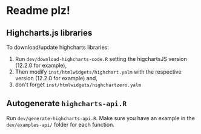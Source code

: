 # Readme plz!

## Highcharts.js libraries 

To download/update highcharts libraries:

1. Run `dev/download-highcharts-code.R` setting the higchartsJS version (12.2.0 for example),
2. Then modify `inst/htmlwidgets/highchart.yalm` with the respective version (12.2.0 for example) and,
3. don't forget `inst/htmlwidgets/highchartzero.yalm`

## Autogenerate `highcharts-api.R`

Run `dev/generate-highcharts-api.R`. Make sure you have an example in
the `dev/examples-api/` folder for each function.
